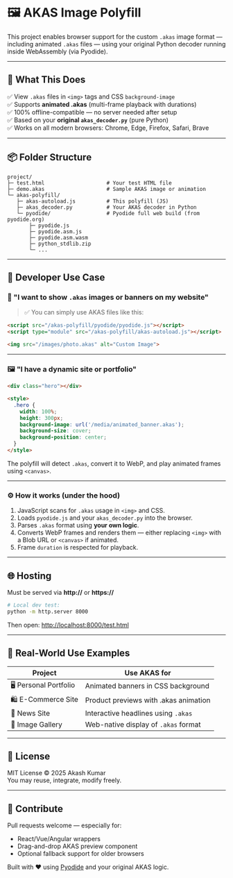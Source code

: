 
# 🖼️ AKAS Image Polyfill

This project enables browser support for the custom `.akas` image format — including animated `.akas` files — using your original Python decoder running inside WebAssembly (via Pyodide).

---

## 🔧 What This Does

✅ View `.akas` files in `<img>` tags and CSS `background-image`  
✅ Supports **animated .akas** (multi-frame playback with durations)  
✅ 100% offline-compatible — no server needed after setup  
✅ Based on your **original `akas_decoder.py`** (pure Python)  
✅ Works on all modern browsers: Chrome, Edge, Firefox, Safari, Brave

---

## 📦 Folder Structure

```
project/
├─ test.html                    # Your test HTML file
├─ demo.akas                    # Sample AKAS image or animation
└─ akas-polyfill/
   ├─ akas-autoload.js          # This polyfill (JS)
   ├─ akas_decoder.py           # Your AKAS decoder in Python
   └─ pyodide/                  # Pyodide full web build (from pyodide.org)
       ├─ pyodide.js
       ├─ pyodide.asm.js
       ├─ pyodide.asm.wasm
       ├─ python_stdlib.zip
       └─ ...
```

---

## 🚀 Developer Use Case

### 🧩 "I want to show `.akas` images or banners on my website"

> ✅ You can simply use AKAS files like this:

```html
<script src="/akas-polyfill/pyodide/pyodide.js"></script>
<script type="module" src="/akas-polyfill/akas-autoload.js"></script>

<img src="/images/photo.akas" alt="Custom Image">
```

---

### 🖼 "I have a dynamic site or portfolio"

```html
<div class="hero"></div>

<style>
  .hero {
    width: 100%;
    height: 300px;
    background-image: url('/media/animated_banner.akas');
    background-size: cover;
    background-position: center;
  }
</style>
```

The polyfill will detect `.akas`, convert it to WebP, and play animated frames using `<canvas>`.

---

### ⚙️ How it works (under the hood)

1. JavaScript scans for `.akas` usage in `<img>` and CSS.
2. Loads `pyodide.js` and your `akas_decoder.py` into the browser.
3. Parses `.akas` format using **your own logic**.
4. Converts WebP frames and renders them — either replacing `<img>` with a Blob URL or `<canvas>` if animated.
5. Frame `duration` is respected for playback.

---

## 🌐 Hosting

Must be served via **http://** or **https://**

```bash
# Local dev test:
python -m http.server 8000
```

Then open:
[http://localhost:8000/test.html](http://localhost:8000/test.html)

---

## 💼 Real‑World Use Examples

| Project        | Use AKAS for                     |
|----------------|----------------------------------|
| 🖥️ Personal Portfolio | Animated banners in CSS background |
| 🛍️ E-Commerce Site    | Product previews with .akas animation |
| 📰 News Site          | Interactive headlines using `.akas` |
| 📸 Image Gallery      | Web-native display of `.akas` format |

---

## 📄 License

MIT License © 2025 Akash Kumar  
You may reuse, integrate, modify freely.

---

## 🤝 Contribute

Pull requests welcome — especially for:

- React/Vue/Angular wrappers
- Drag-and-drop AKAS preview component
- Optional fallback support for older browsers

Built with ❤️ using [Pyodide](https://pyodide.org) and your original AKAS logic.
